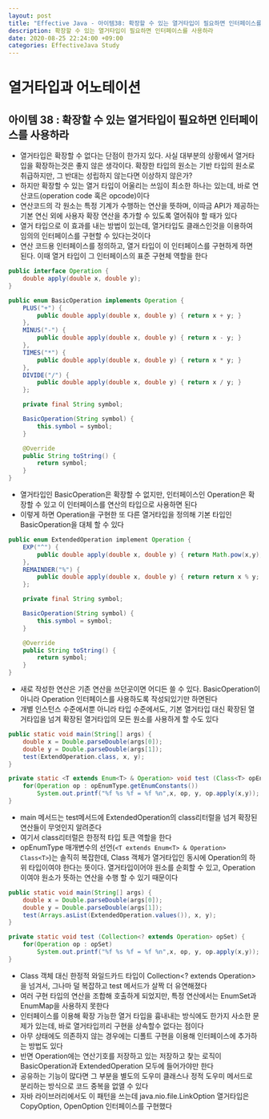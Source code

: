 ```yaml
---
layout: post
title: "Effective Java - 아이템38: 확장할 수 있는 열거타입이 필요하면 인터페이스를 사용하라"
description: 확장할 수 있는 열거타입이 필요하면 인터페이스를 사용하라
date: 2020-08-25 22:24:00 +09:00
categories: EffectiveJava Study
---
```



# 열거타입과 어노테이션

## 아이템 38 : 확장할 수 있는 열거타입이 필요하면 인터페이스를 사용하라

- 열거타입은 확장할 수 없다는 단점이 한가지 있다. 사실 대부분의 상황에서 열거타입을 확장하는것은 좋지 않은 생각이다. 확장한 타입의 원소는 기반 타입의 원소로 취급하지만, 그 반대는 성립하지 않는다면 이상하지 않은가?
- 하지만 확장할 수 있는 열거 타입이 어울리는 쓰임이 최소한 하나는 있는데, 바로 연산코드(operation code 혹은 opcode)이다
- 연산코드의 각 원소는 특정 기계가 수행하는 연산을 뜻하며, 이따금 API가 제공하는 기본 연신 외에 사용자 확장 연산을 추가할 수 있도록 열어줘야 할 때가 있다
- 열거 타입으로 이 효과를 내는 방법이 있는데, 열거타입도 클래스인것을 이용하여 임의의 인터페이스를 구현할 수 있다는것이다
- 연산 코드용 인터페이스를 정의하고, 열거 타입이 이 인터페이스를 구현하게 하면 된다. 이때 열거 타입이 그 인터페이스의 표준 구현체 역할을 한다

```java
public interface Operation {
    double apply(double x, double y);
}

public enum BasicOperation implements Operation {
    PLUS("+") {
        public double apply(double x, double y) { return x + y; }
    },
    MINUS("-") {
        public double apply(double x, double y) { return x - y; }
    },
    TIMES("*") {
        public double apply(double x, double y) { return x * y; }
    },
    DIVIDE("/") {
        public double apply(double x, double y) { return x / y; }
    };

    private final String symbol;

    BasicOperation(String symbol) {
        this.symbol = symbol;
    }

    @Override
    public String toString() {
        return symbol;
    }
}
```

- 열거타입인 BasicOperation은 확장할 수 없지만, 인터페이스인 Operation은 확장할 수 있고 이 인터페이스를 연산의 타입으로 사용하면 된다
- 이렇게 하면 Operation을 구현한 또 다른 열거타입을 정의해 기본 타입인 BasicOperation을 대체 할 수 있다

```java
public enum ExtendedOperation implement Operation {
    EXP("^") {
        public double apply(double x, double y) { return Math.pow(x,y); }
    },
    REMAINDER("%") {
        public double apply(double x, double y) { return return x % y; }
    };

    private final String symbol;

    BasicOperation(String symbol) {
        this.symbol = symbol;
    }

    @Override
    public String toString() {
        return symbol;
    }
}
```

- 새로 작성한 연산은 기존 연산을 쓰던곳이면 어디든 쓸 수 있다. BasicOperation이 아니라 Operation 인터페이스를 사용하도록 작성되있기만 하면된다
- 개별 인스턴스 수준에서뿐 아니라 타입 수준에서도, 기본 열거타입 대신 확장된 열거타입을 넘겨 확장된 열거타입의 모든 원소를 사용하게 할 수도 있다

```java
public static void main(String[] args) {
    double x = Double.parseDouble(args[0]);
    double y = Double.parseDouble(args[1]);
    test(ExtendOperation.class, x, y);
}

private static <T extends Enum<T> & Operation> void test (Class<T> opEnumType, double x, double y) {
    for(Operation op : opEnumType.getEnumConstants())
        System.out.printf("%f %s %f = %f %n",x, op, y, op.apply(x,y));
}
```

- main 메서드는 test메서드에 ExtendedOperation의 class리터럴을 넘겨 확장된 연산들이 무엇인지 알려준다
- 여기서 class리터럴은 한정적 타입 토큰 역할을 한다
- opEnumType 매개변수의 선언(```<T extends Enum<T> & Operation> Class<T>```)는 솔직히 복잡한데, Class 객체가 열거타입인 동시에 Operation의 하위 타입이여야 한다는 뜻이다. 열거타입이어야 원소를 순회할 수 있고, Operation이여야 원소가 뜻하는 연산을 수행 할 수 있기 때문이다

```java
public static void main(String[] args) {
    double x = Double.parseDouble(args[0]);
    double y = Double.parseDouble(args[1]);
    test(Arrays.asList(ExtendedOperation.values()), x, y);
}

private static void test (Collection<? extends Operation> opSet) {
    for(Operation op : opSet)
        System.out.printf("%f %s %f = %f %n",x, op, y, op.apply(x,y));
}
```

- Class 객체 대신 한정적 와일드카드 타입이 Collection<? extends Operation>을 넘겨서, 그나마 덜 복잡하고 test 메서드가 살짝 더 유연해졌다
- 여러 구현 타입의 연산을 조합해 호출하게 되었지만, 특정 연산에서는 EnumSet과 EnumMap을 사용하지 못한다
- 인터페이스를 이용해 확장 가능한 열거 타입을 흉내내는 방식에도 한가지 사소한 문제가 있는데, 바로 열거타입끼리 구현을 상속할수 없다는 점이다
- 아무 상태에도 의존하지 않는 경우에는 디폴트 구현을 이용해 인터페이스에 추가하는 방법도 있다
- 반면 Operation에는 연산기호를 저장하고 있는 저장하고 찾는 로직이 BasicOperation과 ExtendedOperation 모두에 들어가야만 한다
- 공유하는 기능이 많다면 그 부분을 별도의 도우미 클래스나 정적 도우미 메서드로 분리하는 방식으로 코드 중복을 없앨 수 있다
- 자바 라이브러리에서도 이 패턴을 쓰는데 java.nio.file.LinkOption 열거타입은 CopyOption, OpenOption 인터페이스를 구현했다